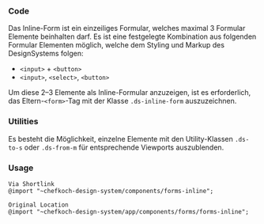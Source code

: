 ### Code

Das Inline-Form ist ein einzeiliges Formular, welches maximal 3 Formular Elemente beinhalten darf. Es ist eine festgelegte Kombination aus folgenden Formular Elementen möglich, welche dem Styling und Markup des DesignSystems folgen:
- `<input>` + `<button>`
- `<input>`, `<select>`, `<button>`

Um diese 2–3 Elemente als Inline-Formular anzuzeigen, ist es erforderlich, das Eltern-`<form>`-Tag mit der Klasse `.ds-inline-form` auszuzeichnen.

### Utilities

Es besteht die Möglichkeit, einzelne Elemente mit den Utility-Klassen `.ds-to-s` oder `.ds-from-m` für entsprechende Viewports auszublenden.

### Usage 
    
    Via Shortlink
    @import "~chefkoch-design-system/components/forms-inline";
    
    Original Location
    @import "~chefkoch-design-system/app/components/forms/forms-inline";
